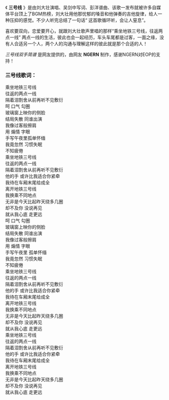 

《 **三号线**
》是由刘大壮演唱、吴剑中写词、彭洋谱曲、该歌一发布就被许多自媒体平台顶上了BGM热榜，刘大壮用他那忧郁的嗓音和他弹奏的吉他旋律，给人一种压抑的感觉。不少人听完总结了一句话“
这首歌循环听，会让人窒息”。

喜欢要双向，恋爱要开心，就跟刘大壮歌声里唱的那样“乘坐地铁三号线，往返两点一线”
两点一线的生活，彼此也会一起经历，车头车尾都是过客，一面之缘，没有人合适另一个人，两个人的沟通与理解这样的彼此就是那个合适的人！

_三号线双手简谱_ 是网友提供的，由网友 **NGERN** 制作，感谢NGERN对EOP的支持！

### 三号线歌词：

乘坐地铁三号线  
往返的两点一线  
隔着泪割舍从前再听不见敷衍  
呵 口气 勾圈  
玻璃窗上映你的侧脸  
结局失散 同谁出演  
我像过客般擦肩  
用 煽情 字眼  
手写午夜里孤单怀缅  
我竟忽然 习惯失眠  
不知疲倦  
乘坐地铁三号线  
往返的两点一线  
隔着泪割舍从前再听不见敷衍  
他的手 或许比我适合你紧牵  
我待在车厢末尾给成全  
离开地铁三号线  
我换乘不同地点  
无非是今天比起昨天绕多几圈  
却不及你 没说再见  
就从我心底 走更远  
呵 口气 勾圈  
玻璃窗上映你的侧脸  
结局失散 同谁出演  
我像过客般擦肩  
用 煽情 字眼  
手写午夜里 孤单怀缅  
我竟忽然 习惯失眠  
不知疲倦  
乘坐地铁三号线  
往返的两点一线  
隔着泪割舍从前再听不见敷衍  
他的手 或许比我适合你紧牵  
我待在车厢末尾给成全  
离开地铁三号线  
我换乘不同地点  
无非是今天比起昨天绕多几圈  
却不及你 没说再见  
就从我心底 走更远  
乘坐地铁三号线  
往返的两点一线  
隔着泪割舍从前再听不见敷衍  
他的手 或许比我适合你紧牵  
我待在车厢末尾给成全  
离开地铁三号线  
我换乘不同地点  
无非是今天比起昨天绕多几圈  
却不及你 没说再见  
就从我心底 走更远

